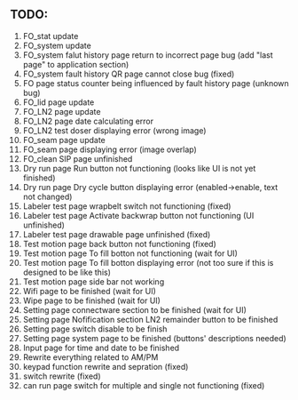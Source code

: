 ## TODO:

1. FO_stat update
2. FO_system update
3. FO_system falut history page return to incorrect page bug (add "last page" to application section)
4. FO_system fault history QR page cannot close bug (fixed)
5. FO page status counter being influenced by fault history page (unknown bug)
6. FO_lid page update
7. FO_LN2 page update
8. FO_LN2 page date calculating error
9. FO_LN2 test doser displaying error (wrong image)
10. FO_seam page update
11. FO_seam page displaying error (image overlap)
12. FO_clean SIP page unfinished
13. Dry run page Run button not functioning (looks like UI is not yet finished)
14. Dry run page Dry cycle button displaying error (enabled->enable, text not changed)
15. Labeler test page wrapbelt switch not functioning (fixed)
16. Labeler test page Activate backwrap button not functioning (UI unfinished)
17. Labeler test page drawable page unfinished (fixed)
18. Test motion page back button not functioning (fixed)
19. Test motion page To fill botton not functioning (wait for UI)
20. Test motion page To fill botton displaying error (not too sure if this is designed to be like this)
21. Test motion page side bar not working
22. Wifi page to be finished (wait for UI)
23. Wipe page to be finished (wait for UI)
24. Setting page connectware section to be finished (wait for UI)
25. Setting page Nofification section LN2 remainder button to be finished
26. Setting page switch disable to be finish
28. Setting page system page to be finished (buttons' descriptions needed)
29. Input page for time and date to be finished
30. Rewrite everything related to AM/PM
31. keypad function rewrite and sepration (fixed)
32. switch rewrite (fixed)
33. can run page switch for multiple and single not functioning (fixed)
